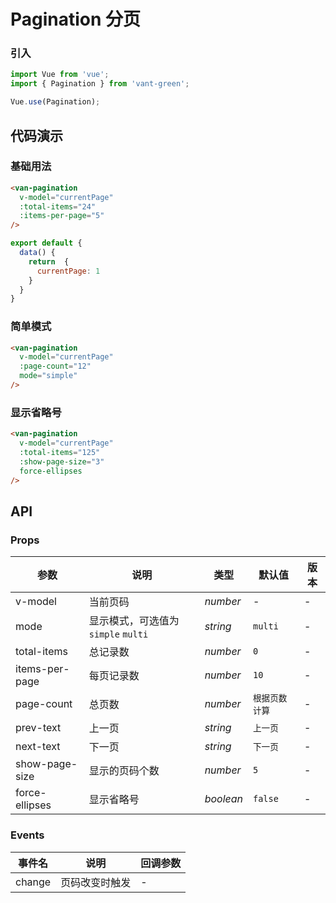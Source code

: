 
# Pagination 分页

### 引入

``` javascript
import Vue from 'vue';
import { Pagination } from 'vant-green';

Vue.use(Pagination);
```

## 代码演示

### 基础用法

```html
<van-pagination 
  v-model="currentPage" 
  :total-items="24" 
  :items-per-page="5"
/>
```

```javascript
export default {
  data() {
    return  {
      currentPage: 1
    }
  }
}
```

### 简单模式

```html
<van-pagination 
  v-model="currentPage" 
  :page-count="12"
  mode="simple" 
/>
```

### 显示省略号

```html
<van-pagination 
  v-model="currentPage" 
  :total-items="125" 
  :show-page-size="3" 
  force-ellipses
/>
```

## API

### Props

| 参数 | 说明 | 类型 | 默认值 | 版本 |
|------|------|------|------|------|
| v-model | 当前页码 | *number* | - | - |
| mode | 显示模式，可选值为 `simple` `multi` | *string* | `multi` | - |
| total-items | 总记录数 | *number* | `0` | - |
| items-per-page | 每页记录数 | *number* | `10` | - |
| page-count | 总页数 | *number* | `根据页数计算` | - |
| prev-text | 上一页 | *string* | `上一页` | - |
| next-text | 下一页 | *string* | `下一页` | - |
| show-page-size | 显示的页码个数 | *number* | `5` | - |
| force-ellipses | 显示省略号 | *boolean* | `false` | - |

### Events

| 事件名 | 说明 | 回调参数 |
|------|------|------|
| change | 页码改变时触发 | - |
